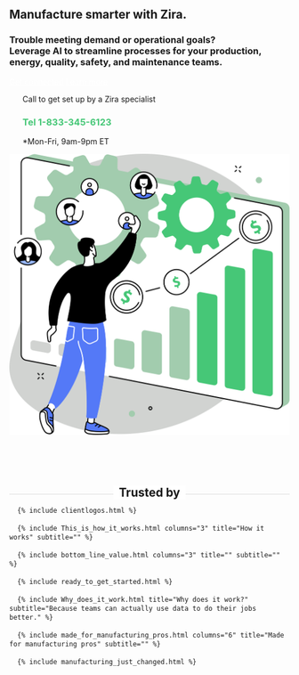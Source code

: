 <div class="uk-section">
  <div class="uk-container">
    <article class="uk-article">
      <div class="uk-container uk-container-medium">
        <div class="uk-child-width-1-2@m uk-grid-match uk-text-left uk-margin-medium-center uk-grid" data-uk-grid="" style="vertical-align: middle;">
          <div class="uk-first-column">
            <div class="uk-text-left">
              <h1>
                Manufacture smarter with Zira.
              </h1>
              <h3>
                Trouble meeting demand or operational goals?<br>
                Leverage AI to streamline processes for your production, energy, quality, safety, and maintenance teams.
              </h3>
              <a style="color:white" class="uk-button uk-button-primary uk-button-large uk-margin-medium-top" href="https://zira.us/contact">Get connected</a>
              <a style="color:white" class="uk-button uk-button-secondary uk-button-large uk-margin-medium-top" href="https://zira.us/docs/getting-started/introduction/">Learn more</a>
              <UL style="list-style-type:none;">
                <li>Call to get set up by a Zira specialist</li>
                <li><h3 style="color:#46c777">Tel 1-833-345-6123</h3></li>
                <li>*Mon-Fri, 9am-9pm ET</li>
              </UL>
            </div>
          </div>
          <div class="uk-text-center">
            <img src="/uploads/zira_frontpage_image.svg">
          </div>
        </div>
        <h2 style="text-align: center; width: 100%;
        border-bottom: 1px solid #dcdcdc;
        line-height: 0.1em;
        margin:100px 0 20px; "><span style="background:#fff;
        padding:0 10px; ">
        Trusted by</span>
        </h2>
      </div>
     </div>
    </article>
  </div>
</div>
  
      {% include clientlogos.html %}

      {% include This_is_how_it_works.html columns="3" title="How it works" subtitle="" %}

      {% include bottom_line_value.html columns="3" title="" subtitle=""  %}

      {% include ready_to_get_started.html %}

      {% include Why_does_it_work.html title="Why does it work?" subtitle="Because teams can actually use data to do their jobs better." %}
  
      {% include made_for_manufacturing_pros.html columns="6" title="Made for manufacturing pros" subtitle="" %}
  
      {% include manufacturing_just_changed.html %}


